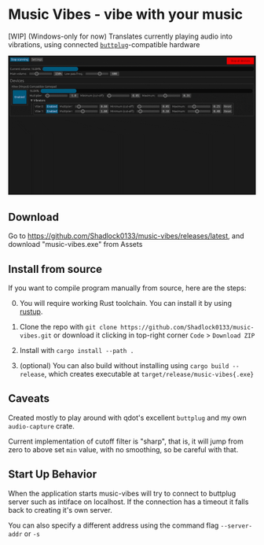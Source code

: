 # Music Vibes - vibe with your music

\[WIP] (Windows-only for now) Translates currently playing audio into
vibrations, using connected [`buttplug`](https://buttplug.io/)-compatible
hardware

![gif](./mv.gif)

## Download

Go to https://github.com/Shadlock0133/music-vibes/releases/latest, and download
"music-vibes.exe" from Assets

## Install from source

If you want to compile program manually from source, here are the steps:

0. You will require working Rust toolchain. You can install it by using [rustup](https://rustup.rs/).

1. Clone the repo with `git clone https://github.com/Shadlock0133/music-vibes.git`
or download it clicking in top-right corner `Code` > `Download ZIP`
  
2. Install with `cargo install --path .`

3. (optional) You can also build without installing using `cargo build --release`,
which creates executable at `target/release/music-vibes{.exe}`

## Caveats

Created mostly to play around with qdot's excellent `buttplug` and my own
`audio-capture` crate.

Current implementation of cutoff filter is "sharp", that is, it will jump from
zero to above set `min` value, with no smoothing, so be careful with that.

## Start Up Behavior

When the application starts music-vibes will try to connect to buttplug server such as intiface on localhost. If the connection has a timeout it falls back to creating it's own server. 

You can also specify a different address using the command flag `--server-addr` or `-s`